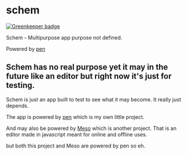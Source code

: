# schem

[![Greenkeeper badge](https://badges.greenkeeper.io/Monochromefx/schem.svg)](https://greenkeeper.io/)

Schem - Multipurpose app
purpose not defined.

Powered by [pen](https://github.com/Monochromefx/pen)

## Schem has no real purpose yet it may in the future like an editor but right now it's just for testing.

Schem is just an app built to test to see what it may become. It really just depends.

The app is powered by [pen](https://github.com/Monochromefx/pen) which is my own little project.

And may also be powered by [Meso](https://github.com/Monochromefx/Meso) which is another project.
That is an editor made in javascript meant for online and offline uses.

but both this project and Meso are powered by pen so eh.

